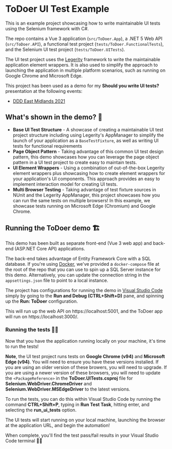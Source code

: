 # ToDoer UI Test Example

This is an example project showcasing how to write maintainable UI tests using the Selenium framework with C#.

The repo contains a Vue 3 application (`src/ToDoer.App`), a .NET 5 Web API (`src/ToDoer.API`), a functional test project (`tests/ToDoer.FunctionalTests`), and the Selenium UI test project (`tests/ToDoer.UITests`).

The UI test project uses the [Legerity](https://github.com/MADE-Apps/legerity) framework to write the maintainable application element wrappers. It is also used to simplify the approach to launching the application in multiple platform scenarios, such as running on Google Chrome and Microsoft Edge.

This project has been used as a demo for my **Should you write UI tests?** presentation at the following events:

- [DDD East Midlands 2021](https://www.dddeastmidlands.com/2021/speakers/james-croft/)

## What's shown in the demo? 💭

- **Base UI Test Structure** - A showcase of creating a maintainable UI test project structure including using Legerity's AppManager to simplify the launch of your application as a `BaseTestFixture`, as well as writing UI tests for functional requirements
- **Page Object Pattern** - Taking advantage of this common UI test design pattern, this demo showcases how you can leverage the page object pattern in a UI test project to create easy to maintain tests.
- **UI Element Wrappers** - Using a combination of out-of-the-box Legerity element wrappers plus showcasing how to create element wrappers for your application's UI components. This approach provides an easy to implement interaction model for creating UI tests.
- **Multi Browser Testing** - Taking advantage of test fixture sources in NUnit and the Legerity AppManager, this project showcases how you can run the same tests on multiple browsers! In this example, we showcase tests running on Microsoft Edge (Chromium) and Google Chrome.

## Running the ToDoer demo 🏗

This demo has been built as separate front-end (Vue 3 web app) and back-end (ASP.NET Core API) applications. 

The back-end takes advantage of Entity Framework Core with a SQL database. If you're using [Docker](https://www.docker.com/), we've provided a `docker-compose` file at the root of the repo that you can use to spin up a SQL Server instance for this demo. Alternatively, you can update the connection string in the `appsettings.json` file to point to a local instance.

The project has configurations for running the demo in [Visual Studio Code](https://code.visualstudio.com/) simply by going to the **Run and Debug (CTRL+Shift+D)** pane, and spinning up the **Run: ToDoer** configuration. 

This will run up the web API on https://localhost:5001, and the ToDoer app will run on https://localhost:3000/.

### Running the tests 👏🏻

Now that you have the application running locally on your machine, it's time to run the tests! 

**Note**, the UI test project runs tests on **Google Chrome (v94)** and **Microsoft Edge (v94)**. You will need to ensure you have these versions installed. If you are using an older version of these browers, you will need to upgrade. If you are using a newer version of these browsers, you will need to update the `<PackageReference>` in the **ToDoer.UITests.csproj** file for **Selenium.WebDriver.ChromeDriver** and **Selenium.WebDriver.MSEdgeDriver** to the latest versions.

To run the tests, you can do this within Visual Studio Code by running the command **CTRL+Shift+P**, typing in **Run Test Task**, hitting enter, and selecting the **run_ui_tests** option. 

The UI tests will start running on your local machine, launching the browser at the application URL, and begin the automation! 

When complete, you'll find the test pass/fail results in your Visual Studio Code terminal 🙌🏻 
